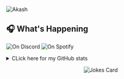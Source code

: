 ![Akash](https://aks.one/akash-santhosh.gif)
## 🎧 What's Happening
![On Discord](https://discord-readme-badge.vercel.app/api?id=336519317518811137)
![On Spotify](https://spotifyme.vercel.app/api/spotify)
<details>
<summary>CLick here for my GitHub stats</summary>

  ## :octocat: Github Stats
  
![](https://raw.githubusercontent.com/akash-santhosh/github-stats/output/generated/overview.svg)
![](https://raw.githubusercontent.com/akash-santhosh/github-stats/output/generated/languages.svg)
<p align="center"> 
  Visitor count<br>
  <img src="https://profile-counter.glitch.me/akash-santhosh/count.svg" />
</p>
  
![Akash's github activity graph](https://github-readme-activity-graph.cyclic.app/graph?username=akash-santhosh&bg_color=000000&color=718191&line=e9e9ea&point=e9e9ea&area=true&hide_border=true)
# <img src="https://aks.one/Hi.gif" width="40px" /> reach me on [aks.one](https://aks.one)

</details>
<p align="center"> 
<img src="https://readme-jokes.vercel.app/api?hideBorder&theme=cobalt&qColor=%ffffff&aColor=%ffffff" alt="Jokes Card" />
</p>
